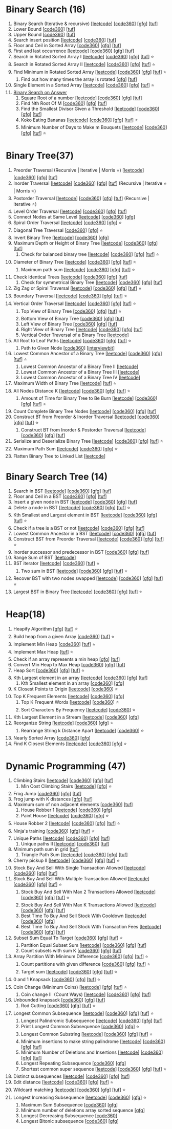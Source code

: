 # Binary Search (16)

1. Binary Search (Iterative & recursive) [[leetcode](https://leetcode.com/problems/binary-search/description/)] [[code360](https://www.naukri.com/code360/problems/binary-search_972)] [[gfg](https://www.geeksforgeeks.org/problems/binary-search-1587115620/1)] [[tuf](https://takeuforward.org/plus/dsa/binary-search/fundamentals/search-x-in-sorted-array)]
2. Lower Bound [[code360](https://www.naukri.com/code360/problems/ceiling-in-a-sorted-array_1825401)] [[tuf](https://takeuforward.org/plus/dsa/binary-search/fundamentals/lower-bound-)]
3. Upper Bound [[code360](https://www.naukri.com/code360/problems/ceiling-in-a-sorted-array_1825401)] [[tuf](https://takeuforward.org/plus/dsa/binary-search/fundamentals/upper-bound)]
4. Search insert position [[leetcode](https://leetcode.com/problems/search-insert-position/description/)] [[code360](https://www.naukri.com/code360/problems/algorithm-to-find-best-insert-position-in-sorted-array_839813)] [[tuf](https://takeuforward.org/plus/dsa/binary-search/logic-building/search-insert-position)]
5. Floor and Ceil in Sorted Array [[code360](https://www.naukri.com/code360/problems/ceiling-in-a-sorted-array_1825401)] [[gfg](https://www.geeksforgeeks.org/problems/floor-in-a-sorted-array-1587115620/1)] [[tuf](https://takeuforward.org/plus/dsa/binary-search/logic-building/floor-and-ceil-in-sorted-array)]
6. First and last occurrence [[leetcode](https://leetcode.com/problems/find-first-and-last-position-of-element-in-sorted-array/description/)] [[code360](https://www.naukri.com/code360/problems/first-and-last-position-of-an-element-in-sorted-array_1082549)] [[gfg](https://www.geeksforgeeks.org/problems/first-and-last-occurrences-of-x3116/1)] [[tuf](https://takeuforward.org/plus/dsa/binary-search/logic-building/first-and-last-occurrence)]
7. Search in Rotated Sorted Array I [[leetcode](https://leetcode.com/problems/search-in-rotated-sorted-array/description/)] [[code360](https://www.naukri.com/code360/problems/search-in-rotated-sorted-array_630450)] [[gfg](https://www.geeksforgeeks.org/problems/search-in-a-rotated-array4618/1)] [[tuf](https://takeuforward.org/plus/dsa/binary-search/logic-building/search-in-rotated-sorted-array-i)] ⭐️
8. Search in Rotated Sorted Array II [[leetcode](https://leetcode.com/problems/search-in-rotated-sorted-array-ii/description/)] [[code360](https://www.naukri.com/code360/problems/search-in-a-rotated-sorted-array-ii_7449547)] [[gfg](https://www.geeksforgeeks.org/problems/search-in-rotated-array-2/1)] [[tuf](https://takeuforward.org/plus/dsa/binary-search/logic-building/search-in-rotated-sorted-array-2)] ⭐️
9. Find Minimum in Rotated Sorted Array [[leetcode](https://leetcode.com/problems/find-minimum-in-rotated-sorted-array/description/)] [[code360](https://www.naukri.com/code360/problems/rotated-array_1093219)] [[gfg](https://www.geeksforgeeks.org/problems/minimum-element-in-a-sorted-and-rotated-array3611/1)] [[tuf](https://takeuforward.org/plus/dsa/binary-search/logic-building/find-minimum-in-rotated-sorted-array)] ⭐️
    1. Find out how many times the array is rotated [[gfg](https://www.geeksforgeeks.org/problems/rotation4723/1)] [[tuf](https://takeuforward.org/plus/dsa/binary-search/logic-building/find-out-how-many-times-the-array-is-rotated)]
10. Single Element in a Sorted Array [[leetcode](https://leetcode.com/problems/single-element-in-a-sorted-array/description/)] [[code360](https://www.naukri.com/code360/problems/unique-element-in-sorted-array_1112654)] [[gfg](https://www.geeksforgeeks.org/problems/find-the-element-that-appears-once-in-sorted-array0624/1)] [[tuf](https://takeuforward.org/plus/dsa/binary-search/logic-building/single-element-in-sorted-array)] ⭐️
11. [Binary Search on Answer](https://youtu.be/IZP_8-JZqhM?list=PL_z_8CaSLPWeYfhtuKHj-9MpYb6XQJ_f2)
    1. Square Root of a number [[leetcode](https://leetcode.com/problems/sqrtx/description/)] [[code360](https://www.naukri.com/code360/problems/square-root-integral_893351)] [[gfg](https://www.geeksforgeeks.org/problems/square-root/1)] [[tuf](https://takeuforward.org/plus/dsa/binary-search/on-answers/find-square-root-of-a-number)]
    2. Find Nth Root Of M [[code360](https://www.naukri.com/code360/problems/nth-root-of-m_1062679)] [[gfg](https://www.geeksforgeeks.org/problems/find-nth-root-of-m5843/1)] [[tuf](https://takeuforward.org/plus/dsa/binary-search/on-answers/find-nth-root-of-a-number)]
    3. Find the Smallest Divisor Given a Threshold [[leetcode](https://leetcode.com/problems/find-the-smallest-divisor-given-a-threshold/description/)] [[code360](https://www.naukri.com/code360/problems/smallest-divisor-with-the-given-limit_1755882)] [[gfg](https://www.geeksforgeeks.org/problems/smallest-divisor/1)] [[tuf](https://takeuforward.org/plus/dsa/binary-search/on-answers/find-the-smallest-divisor)]
    4. Koko Eating Bananas [[leetcode](https://leetcode.com/problems/koko-eating-bananas/description/)] [[code360](https://www.naukri.com/code360/problems/koko-eating-bananas_10870969)] [[gfg](https://www.geeksforgeeks.org/problems/koko-eating-bananas/1)] [[tuf](https://takeuforward.org/plus/dsa/binary-search/on-answers/koko-eating-bananas)] ⭐️
    5. Minimum Number of Days to Make m Bouquets [[leetcode](https://leetcode.com/problems/minimum-number-of-days-to-make-m-bouquets/description/)] [[code360](https://www.naukri.com/code360/problems/rose-garden_2248080)] [[gfg](https://www.geeksforgeeks.org/problems/minimum-days-to-make-m-bouquets/1)] [[tuf](https://takeuforward.org/plus/dsa/binary-search/on-answers/minimum-days-to-make-m-bouquets)] ⭐️

# Binary Tree(37)

1. Preorder Traversal (Recursive | Iterative | Morris ⭐️) [[leetcode](https://leetcode.com/problems/binary-tree-preorder-traversal/description/)] [[code360](https://www.naukri.com/code360/problems/preorder-traversal_2035934)] [[gfg](https://www.geeksforgeeks.org/problems/postorder-traversal/1)] [[tuf](https://takeuforward.org/plus/dsa/binary-trees/theory-and-traversals/preorder-traversal)]
2. Inorder Traversal [[leetcode](https://leetcode.com/problems/binary-tree-inorder-traversal/description/)] [[code360](https://www.naukri.com/code360/problems/inorder-traversal_3839605)] [[gfg](https://www.geeksforgeeks.org/problems/inorder-traversal/1)] [[tuf](https://takeuforward.org/plus/dsa/binary-trees/theory-and-traversals/inorder-traversal)] (Recursive | Iterative ⭐️ | Morris ⭐️)
3. Postorder Traversal [[leetcode](https://leetcode.com/problems/binary-tree-postorder-traversal/description/)] [[code360](https://www.naukri.com/code360/problems/postorder-traversal_3839614)] [[gfg](https://www.geeksforgeeks.org/problems/postorder-traversal/1)] [[tuf](https://takeuforward.org/plus/dsa/binary-trees/theory-and-traversals/postorder-traversal)] (Recursive | Iterative ⭐️)
4. Level Order Traversal [[leetcode](https://leetcode.com/problems/binary-tree-level-order-traversal/description/)] [[code360](https://www.naukri.com/code360/problems/level-order-traversal_796002)] [[gfg](https://www.geeksforgeeks.org/problems/level-order-traversal/1)] [[tuf](https://takeuforward.org/plus/dsa/binary-trees/theory-and-traversals/level-order-traversal)]
5. Connect Nodes at Same Level [[leetcode](https://leetcode.com/problems/populating-next-right-pointers-in-each-node/description/)] [[code360](https://www.naukri.com/code360/problems/connect-nodes-at-same-level_985347)] [[gfg](https://www.geeksforgeeks.org/problems/connect-nodes-at-same-level/1)]
6. Spiral Order Traversal [[leetcode](https://leetcode.com/problems/binary-tree-zigzag-level-order-traversal/description/)] [[code360](https://www.naukri.com/code360/problems/spiral-order-traversal-of-a-binary-tree_630521)] [[gfg](https://www.geeksforgeeks.org/problems/level-order-traversal-in-spiral-form/1)] ⭐️
7. Diagonal Tree Traversal [[code360](https://www.naukri.com/code360/problems/diagonal-traversal_893029)] [[gfg](https://www.geeksforgeeks.org/problems/diagonal-traversal-of-binary-tree/1)] ⭐️
8. Invert Binary Tree [[leetcode](https://leetcode.com/problems/invert-binary-tree/description/)] [[code360](https://www.naukri.com/code360/problems/invert-a-binary-tree_1281382)] [[gfg](https://www.geeksforgeeks.org/problems/mirror-tree/1)]
9. Maximum Depth or Height of Binary Tree [[leetcode](https://leetcode.com/problems/maximum-depth-of-binary-tree/description/)] [[code360](https://www.naukri.com/code360/problems/maximum-depth-of-a-binary-tree_1090542)] [[gfg](https://www.geeksforgeeks.org/problems/height-of-binary-tree/1)] [[tuf](https://takeuforward.org/plus/dsa/binary-trees/medium-problems/maximum-depth-in-bt)]
    1. Check for balanced binary tree [[leetcode](https://leetcode.com/problems/balanced-binary-tree/description/)] [[code360](https://www.naukri.com/code360/problems/is-height-balanced-binary-tree_975497)] [[gfg](https://www.geeksforgeeks.org/problems/check-for-balanced-tree/1)] [[tuf](https://takeuforward.org/plus/dsa/binary-trees/medium-problems/check-for-balanced-binary-tree)] ⭐️
10. Diameter of Binary Tree [[leetcode](https://leetcode.com/problems/diameter-of-binary-tree/description/)] [[code360](https://www.naukri.com/code360/problems/diameter-of-the-binary-tree_920552)] [[gfg](https://www.geeksforgeeks.org/problems/diameter-of-binary-tree/1)] [[tuf](https://takeuforward.org/plus/dsa/binary-trees/medium-problems/diameter-of-binary-tree)] ⭐️
    1. Maximum path sum [[leetcode](https://leetcode.com/problems/binary-tree-maximum-path-sum/description/)] [[code360](https://www.naukri.com/code360/problems/binary-tree-maximum-path-sum_1280142)] [[gfg](https://www.geeksforgeeks.org/problems/maximum-path-sum-from-any-node/1)] [[tuf](https://takeuforward.org/plus/dsa/binary-trees/medium-problems/maximum-path-sum-)] ⭐️
11. Check Identical Trees [[leetcode](https://leetcode.com/problems/same-tree/description/)] [[code360](https://www.naukri.com/code360/problems/identical-trees_799364)] [[gfg](https://www.geeksforgeeks.org/problems/determine-if-two-trees-are-identical/1)] [[tuf](https://takeuforward.org/plus/dsa/binary-trees/medium-problems/check-if-two-trees-are-identical-or-not)]
    1. Check for symmetrical Binary Tree [[leetcode](https://leetcode.com/problems/symmetric-tree/description/)] [[code360](https://www.naukri.com/code360/problems/tree-symmetricity_630426)] [[gfg](https://www.geeksforgeeks.org/problems/symmetric-tree/1)] [[tuf](https://takeuforward.org/plus/dsa/binary-trees/medium-problems/check-for-symmetrical-bts)]
12. Zig Zag or Spiral Traversal [[leetcode](https://leetcode.com/problems/binary-tree-zigzag-level-order-traversal/)] [[code360](https://www.naukri.com/code360/problems/zig-zag-traversal_1062662)] [[gfg](https://www.geeksforgeeks.org/problems/zigzag-tree-traversal/1)] [[tuf](https://takeuforward.org/plus/dsa/binary-trees/faqs/zig-zag-or-spiral-traversal)] ⭐️
13. Boundary Traversal [[leetcode](https://leetcode.com/problems/boundary-of-binary-tree/description/)] [[code360](https://www.naukri.com/code360/problems/boundary-traversal_790725)] [[gfg](https://www.geeksforgeeks.org/problems/boundary-traversal-of-binary-tree/1)] [[tuf](https://takeuforward.org/plus/dsa/binary-trees/faqs/boundary-traversal)] ⭐️
14. Vertical Order Traversal [[leetcode](https://leetcode.com/problems/binary-tree-vertical-order-traversal/description/)] [[code360](https://www.naukri.com/code360/problems/vertical-order-traversal_920533)] [[gfg](https://www.geeksforgeeks.org/problems/print-a-binary-tree-in-vertical-order/1)] [[tuf](https://takeuforward.org/plus/dsa/binary-trees/faqs/vertical-order-traversal)] ⭐️
    1. Top View of Binary Tree [[code360](https://www.naukri.com/code360/problems/top-view-of-binary-tree_799401)] [[gfg](https://www.geeksforgeeks.org/problems/top-view-of-binary-tree/1)] [[tuf](https://takeuforward.org/plus/dsa/binary-trees/faqs/top-view-of-bt)] ⭐️
    2. Bottom View of Binary Tree [[code360](https://www.naukri.com/code360/problems/bottom-view-of-binary-tree_893110)] [[gfg](https://www.geeksforgeeks.org/problems/bottom-view-of-binary-tree/1)] [[tuf](https://takeuforward.org/plus/dsa/binary-trees/faqs/bottom-view-of-bt)]
    3. Left View of Binary Tree [[code360](https://www.naukri.com/code360/problems/left-view-of-binary-tree_625707)] [[gfg](https://www.geeksforgeeks.org/problems/left-view-of-binary-tree/1)] [[tuf](https://takeuforward.org/plus/dsa/binary-trees/faqs/right-left-view-of-bt)]
    4. Right View of Binary Tree [[leetcode](https://leetcode.com/problems/binary-tree-right-side-view/description/)] [[code360](https://www.naukri.com/code360/problems/right-view_764605)] [[gfg](https://www.geeksforgeeks.org/problems/right-view-of-binary-tree/1)] [[tuf](https://takeuforward.org/plus/dsa/binary-trees/faqs/right-left-view-of-bt)]
    5. Vertical Order Traversal of a Binary Tree [[leetcode](https://leetcode.com/problems/vertical-order-traversal-of-a-binary-tree/description/)]
15. All Root to Leaf Paths [[leetcode](https://leetcode.com/problems/binary-tree-paths/description/)] [[code360](https://www.naukri.com/code360/problems/all-root-to-leaf-paths-in-binary-tree_983599)] [[gfg](https://www.geeksforgeeks.org/problems/root-to-leaf-paths/1)] [[tuf](https://takeuforward.org/plus/dsa/binary-trees/faqs/print-root-to-note-path-in-bt)] ⭐️
    1. Path to Given Node [[code360](https://www.naukri.com/code360/problems/path-in-a-tree_3843990?leftPanelTabValue=PROBLEM)] [[interviewbit](https://www.interviewbit.com/problems/path-to-given-node/)]
16. Lowest Common Ancestor of a Binary Tree [[leetcode](https://leetcode.com/problems/lowest-common-ancestor-of-a-binary-tree/description/)] [[code360](https://www.naukri.com/code360/problems/lca-of-binary-tree_920541)] [[gfg](https://www.geeksforgeeks.org/problems/lowest-common-ancestor-in-a-binary-tree/1)] [[tuf](https://takeuforward.org/plus/dsa/binary-trees/faqs/lca-in-bt)] ⭐️
    1. Lowest Common Ancestor of a Binary Tree II [[leetcode](https://leetcode.com/problems/lowest-common-ancestor-of-a-binary-tree-ii/description/)]
    2. Lowest Common Ancestor of a Binary Tree III [[leetcode](https://leetcode.com/problems/lowest-common-ancestor-of-a-binary-tree-iii/description/)]
    3. Lowest Common Ancestor of a Binary Tree IV [[leetcode](https://leetcode.com/problems/lowest-common-ancestor-of-a-binary-tree-iv/description/)]
17. Maximum Width of Binary Tree [[leetcode](https://leetcode.com/problems/maximum-width-of-binary-tree/description/)] [[tuf](https://takeuforward.org/plus/dsa/binary-trees/faqs/maximum-width-of-bt)] ⭐️
18. All Nodes Distance K [[leetcode](https://leetcode.com/problems/all-nodes-distance-k-in-binary-tree/description/)] [[code360](https://www.naukri.com/code360/problems/print-nodes-at-distance-k-from-a-given-node_842560)] [[gfg](https://www.geeksforgeeks.org/problems/nodes-at-given-distance-in-binary-tree/1)] [[tuf](https://takeuforward.org/plus/dsa/binary-trees/faqs/print-all-nodes-at-a-distance-of-k-in-bt)] ⭐️
    1. Amount of Time for Binary Tree to Be Burn [[leetcode](https://leetcode.com/problems/amount-of-time-for-binary-tree-to-be-infected/description/)] [[code360](https://www.naukri.com/code360/problems/time-to-burn-tree_630563)] [[gfg](https://www.geeksforgeeks.org/problems/burning-tree/1)] [[tuf](https://takeuforward.org/plus/dsa/binary-trees/faqs/minimum-time-taken-to-burn-the-bt-from-a-given-node)] ⭐️
19. Count Complete Binary Tree Nodes [[leetcode](https://leetcode.com/problems/count-complete-tree-nodes/description/)] [[code360](https://www.naukri.com/code360/problems/count-complete-binary-tree-nodes_982774)] [[gfg](https://www.geeksforgeeks.org/problems/count-number-of-nodes-in-a-binary-tree/1)] [[tuf](https://takeuforward.org/plus/dsa/binary-trees/faqs/count-total-nodes-in-a-complete-bt)]
20. Construct BT from Preorder & Inorder Traversal [[leetcode](https://leetcode.com/problems/construct-binary-tree-from-preorder-and-inorder-traversal/description/)] [[code360](https://www.naukri.com/code360/problems/construct-a-binary-tree-from-preorder-and-inorder-traversal_920539)] [[gfg](https://www.geeksforgeeks.org/problems/construct-tree-1/1)] [[tuf](https://takeuforward.org/plus/dsa/binary-trees/construction-problems/construct-a-bt-from-preorder-and-inorder)] ⭐️
    1. Construct BT from Inorder & Postorder Traversal [[leetcode](https://leetcode.com/problems/construct-binary-tree-from-inorder-and-postorder-traversal/description/)] [[code360](https://www.naukri.com/code360/problems/construct-binary-tree-from-inorder-and-postorder-traversal_1266106)] [[gfg](https://www.geeksforgeeks.org/problems/tree-from-postorder-and-inorder/1)] [[tuf](https://takeuforward.org/plus/dsa/binary-trees/construction-problems/construct-a-bt-from-postorder-and-inorder)]
21. Serialize and Deserialize Binary Tree [[leetcode](https://leetcode.com/problems/serialize-and-deserialize-binary-tree/description/)] [[code360](https://www.naukri.com/code360/problems/serialise-deserialise-a-binary-tree_920328)] [[gfg](https://www.geeksforgeeks.org/problems/serialize-and-deserialize-a-binary-tree/1)] [[tuf](https://takeuforward.org/plus/dsa/binary-trees/construction-problems/serialize-and-de-serialize-bt)] ⭐️
22. Maximum Path Sum [[leetcode](https://leetcode.com/problems/binary-tree-maximum-path-sum/description/)] [[code360](https://www.naukri.com/code360/problems/binary-tree-maximum-path-sum_1280142)] [[gfg](https://www.geeksforgeeks.org/problems/maximum-path-sum-from-any-node/1)] ⭐️
23. Flatten Binary Tree to Linked List [[leetcode](https://leetcode.com/problems/flatten-binary-tree-to-linked-list/description/)]

# Binary Search Tree (14)

1. Search in BST [[leetcode](https://leetcode.com/problems/search-in-a-binary-search-tree/description/)] [[code360](https://www.naukri.com/code360/problems/search-in-bst_1402878)] [[gfg](https://www.geeksforgeeks.org/problems/search-a-node-in-bst/1)] [[tuf](https://takeuforward.org/plus/dsa/binary-search-trees/theory-and-basics/search-in-bst)]
2. Floor and Ceil in a BST [[code360](https://www.naukri.com/code360/problems/ceil-from-bst_920464)] [[gfg](https://www.geeksforgeeks.org/problems/implementing-ceil-in-bst/1)] [[tuf](https://takeuforward.org/plus/dsa/binary-search-trees/theory-and-basics/floor-and-ceil-in-a-bst)]
3. Insert a given node in BST [[leetcode](https://leetcode.com/problems/insert-into-a-binary-search-tree/description/)] [[code360](https://www.naukri.com/code360/problems/insert-into-a-binary-search-tree_1279913)] [[gfg](https://www.geeksforgeeks.org/problems/insert-a-node-in-a-bst/1)] [[tuf](https://takeuforward.org/plus/dsa/binary-search-trees/medium/insert-a-given-node-in-bst)]
4. Delete a node in BST [[leetcode](https://leetcode.com/problems/delete-node-in-a-bst/description/)] [[code360](https://www.naukri.com/code360/problems/delete-node-in-bst_920381)] [[gfg](https://www.geeksforgeeks.org/problems/delete-a-node-from-bst/1)] [[tuf](https://takeuforward.org/plus/dsa/binary-search-trees/medium/delete-a-node-in-bst)] ⭐️
5. Kth Smallest and Largest element in BST [[leetcode](https://leetcode.com/problems/kth-smallest-element-in-a-bst/description/)] [[code360](https://www.naukri.com/code360/problems/find-k-th-smallest-element-in-bst_1069333)] [[gfg](https://www.geeksforgeeks.org/problems/find-k-th-smallest-element-in-bst/1)] [[tuf](https://takeuforward.org/plus/dsa/binary-search-trees/medium/kth-smallest-and-largest-element-in-bst)] ⭐️
6. Check if a tree is a BST or not [[leetcode](https://leetcode.com/problems/validate-binary-search-tree/description/)] [[code360](https://www.naukri.com/code360/problems/validate-bst_981275)] [[gfg](https://www.geeksforgeeks.org/problems/check-for-bst/1)] [[tuf](https://takeuforward.org/plus/dsa/binary-search-trees/medium/check-if-a-tree-is-a-bst-or-not)]
7. Lowest Common Ancestor in a BST [[leetcode](https://leetcode.com/problems/lowest-common-ancestor-of-a-binary-search-tree/description/)] [[code360](https://www.naukri.com/code360/problems/lca-in-a-bst_981280)] [[gfg](https://www.geeksforgeeks.org/problems/lowest-common-ancestor-in-a-bst/1)] [[tuf](https://takeuforward.org/plus/dsa/binary-search-trees/medium/lca-in-bst)]
8. Construct BST from Preorder Traversal [[leetcode](https://leetcode.com/problems/construct-binary-search-tree-from-preorder-traversal/description/)] [[code360](https://www.naukri.com/code360/problems/construct-bst-from-preorder-traversal_2689307)] [[gfg](https://www.geeksforgeeks.org/problems/preorder-to-postorder4423/1)] [[tuf](https://takeuforward.org/plus/dsa/binary-search-trees/medium/construct-a-bst-from-a-preorder-traversal)] ⭐️
9. Inorder successor and predecessor in BST [[code360](https://www.naukri.com/code360/problems/predecessor-and-successor-in-bst_893049)] [[gfg](https://www.geeksforgeeks.org/problems/predecessor-and-successor/1)] [[tuf](https://takeuforward.org/plus/dsa/binary-search-trees/medium/inorder-successor-and-predecessor-in-bst)]
10. Range Sum of BST [[leetcode](https://leetcode.com/problems/range-sum-of-bst/description/)]
11. BST iterator [[leetcode](https://leetcode.com/problems/binary-search-tree-iterator/description/)] [[code360](https://www.naukri.com/code360/problems/bst-iterator_1112601)] [[tuf](https://takeuforward.org/plus/dsa/binary-search-trees/faqs/bst-iterator)] ⭐️
    1. Two sum in BST [[leetcode](https://leetcode.com/problems/two-sum-iv-input-is-a-bst/description/)] [[code360](https://www.naukri.com/code360/problems/two-sum-in-a-bst_1062631)] [[gfg](https://www.geeksforgeeks.org/problems/find-a-pair-with-given-target-in-bst/1)] [[tuf](https://takeuforward.org/plus/dsa/binary-search-trees/faqs/two-sum-in-bst)] ⭐️
12. Recover BST with two nodes swapped [[leetcode](https://leetcode.com/problems/recover-binary-search-tree/description/)] [[code360](https://www.naukri.com/code360/problems/fix-bst_873137)] [[gfg](https://www.geeksforgeeks.org/problems/fixed-two-nodes-of-a-bst/1)] [[tuf](https://takeuforward.org/plus/dsa/binary-search-trees/faqs/correct-bst-with-two-nodes-swapped)] ⭐️
13. Largest BST in Binary Tree [[leetcode](https://leetcode.com/problems/maximum-sum-bst-in-binary-tree/description/)] [[code360](https://www.naukri.com/code360/problems/largest-bst-subtree_893103)] [[gfg](https://www.geeksforgeeks.org/problems/largest-bst/1)] [[tuf](https://takeuforward.org/plus/dsa/binary-search-trees/faqs/largest-bst-in-binary-tree)] ⭐️
  
# Heap(18)

1. Heapify Algorithm [[gfg](https://www.geeksforgeeks.org/problems/implementation-of-priority-queue-using-binary-heap/1)] [[tuf](https://takeuforward.org/plus/dsa/heaps/theory-and-implementation/heapify-algorithm)] ⭐️
2. Build heap from a given Array [[code360](https://www.naukri.com/code360/problems/build-heap_975375)] [[tuf](https://takeuforward.org/plus/dsa/heaps/theory-and-implementation/build-heap-from-a-given-array)] ⭐️
3. Implement Min Heap [[code360](https://www.naukri.com/code360/problems/min-heap-implementation_5480527)] [[tuf](https://takeuforward.org/plus/dsa/heaps/theory-and-implementation/implement-min-heap)] ⭐️
4. Implement Max Heap [[tuf](https://takeuforward.org/plus/dsa/heaps/theory-and-implementation/implement-max-heap)] ⭐️
5. Check if an array represents a min heap [[gfg](https://www.geeksforgeeks.org/problems/does-array-represent-heap4345/1)] [[tuf](https://takeuforward.org/plus/dsa/heaps/theory-and-implementation/check-if-an-array-represents-a-min-heap-)]
6. Convert Min Heap to Max Heap [[code360](https://www.naukri.com/code360/problems/convert-min-heap-to-max-heap_630293)] [[gfg](https://www.geeksforgeeks.org/problems/convert-min-heap-to-max-heap-1666385109/1)] [[tuf](https://takeuforward.org/plus/dsa/heaps/theory-and-implementation/convert-min-heap-to-max-heap)]
7. Heap Sort [[code360](https://www.naukri.com/code360/problems/heap-sort_1262153)] [[gfg](https://www.geeksforgeeks.org/problems/heap-sort/1)] [[tuf](https://takeuforward.org/plus/dsa/heaps/theory-and-implementation/heap-sort)] ⭐️
8. Kth Largest element in an array [[leetcode](https://leetcode.com/problems/kth-largest-element-in-an-array/description/)] [[code360](https://www.naukri.com/code360/problems/kth-largest-element-in-the-unsorted-array_893030)] [[gfg](https://www.geeksforgeeks.org/problems/kth-smallest-element5635/1)] [[tuf](https://takeuforward.org/plus/dsa/heaps/theory-and-implementation/k-th-largest-element-in-an-array)]
    1. Kth Smallest element in an array [[code360](https://www.naukri.com/code360/problems/kth-smallest-and-largest-element-of-array_1115488)] [[gfg](https://www.geeksforgeeks.org/problems/kth-smallest-element5635/1)]
9. K Closest Points to Origin [[leetcode](https://leetcode.com/problems/k-closest-points-to-origin/description/)] [[code360](https://www.naukri.com/code360/problems/k-closest-points-to-origin_1094908)] ⭐️
10. Top K Frequent Elements [[leetcode](https://leetcode.com/problems/top-k-frequent-elements/description/)] [[code360](https://www.naukri.com/code360/problems/k-most-frequent-elements_3167808)] [[gfg](https://www.geeksforgeeks.org/problems/top-k-frequent-elements-in-array/1)]
    1. Top K Frequent Words [[leetcode](https://leetcode.com/problems/top-k-frequent-words/description/)] [[code360](https://www.naukri.com/code360/problems/k-most-frequent-words_696192)] ⭐️
    2. Sort Characters By Frequency [[leetcode](https://leetcode.com/problems/sort-characters-by-frequency/description/)] [[code360](https://www.naukri.com/code360/problems/sorting-characters-by-frequency_1263699)] ⭐️
11. Kth Largest Element in a Stream [[leetcode](https://leetcode.com/problems/kth-largest-element-in-a-stream/description/)] [[code360](https://www.naukri.com/code360/problems/kthlargestnumber_800301)] [[gfg](https://www.geeksforgeeks.org/problems/kth-largest-element-in-a-stream2220/1)]
12. Reorganize String [[leetcode](https://leetcode.com/problems/reorganize-string/description/)] [[code360](https://www.naukri.com/code360/problems/rearrange-string_982765)] [[gfg](https://www.geeksforgeeks.org/problems/rearrange-characters4649/1)] ⭐️
    1. Rearrange String k Distance Apart [[leetcode](https://leetcode.com/problems/rearrange-string-k-distance-apart/description/)] [[code360](https://www.naukri.com/code360/problems/ninja-favourite-string_1460386)] ⭐️
13. Nearly Sorted Array [[code360](https://www.naukri.com/code360/problems/nearly-sorted_982937)] [[gfg](https://www.geeksforgeeks.org/problems/nearly-sorted-1587115620/1)]
14. Find K Closest Elements [[leetcode](https://leetcode.com/problems/find-k-closest-elements/description/)] [[code360](https://www.naukri.com/code360/problems/find-k-closest-elements_1263702)] [[gfg](https://www.geeksforgeeks.org/problems/k-closest-elements3619/0)] ⭐️

# Dynamic Programming (47)

1. Climbing Stairs [[leetcode](https://leetcode.com/problems/climbing-stairs/description/)] [[code360](https://www.naukri.com/code360/problems/count-ways-to-reach-nth-stairs_798650)] [[gfg](https://www.geeksforgeeks.org/problems/count-ways-to-reach-the-nth-stair-1587115620/1)] [[tuf](https://takeuforward.org/plus/data-structures-and-algorithm/dynamic-programming/1d-dp/climbing-stairs)]
    1. Min Cost Climbing Stairs [[leetcode](https://leetcode.com/problems/min-cost-climbing-stairs/description/)] [[gfg](https://www.geeksforgeeks.org/problems/min-cost-climbing-stairs/1)] ⭐️
2. Frog Jump [[code360](https://www.naukri.com/code360/problems/frog-jump_3621012)] [[gfg](https://www.geeksforgeeks.org/problems/geek-jump/1)] [[tuf](https://takeuforward.org/plus/data-structures-and-algorithm/dynamic-programming/1d-dp/frog-jump)]
3. Frog jump with K distances [[gfg](https://www.geeksforgeeks.org/problems/minimal-cost/1)] [[tuf](https://takeuforward.org/plus/data-structures-and-algorithm/dynamic-programming/1d-dp/frog-jump-with-k-distances)]
4. Maximum sum of non adjacent elements [[code360](https://www.naukri.com/code360/problems/maximum-sum-of-non-adjacent-elements_843261)] [[tuf](https://takeuforward.org/plus/data-structures-and-algorithm/dynamic-programming/1d-dp/maximum-sum-of-non-adjacent-elements)]
    1. House Robber 1 [[leetcode](https://leetcode.com/problems/house-robber/description/)] [[code360](https://www.naukri.com/code360/problems/loot-houses_630510)] [[gfg](https://www.geeksforgeeks.org/problems/maximum-money2855/0)]
    2. Paint House [[leetcode](https://leetcode.com/problems/paint-house/description/)] [[code360](https://www.naukri.com/code360/problems/paint-house_1460385)] [[gfg](https://www.geeksforgeeks.org/problems/distinct-coloring--170645/1)] ⭐️
5. House Robber 2 [[leetcode](https://leetcode.com/problems/house-robber-ii/description/)] [[code360](https://www.naukri.com/code360/problems/house-robber_839733)] [[gfg](https://www.geeksforgeeks.org/problems/house-robber-ii/1)] [[tuf](https://takeuforward.org/plus/data-structures-and-algorithm/dynamic-programming/1d-dp/house-robber)] ⭐️
6. Ninja's training [[code360](https://www.naukri.com/code360/problems/ninja-s-training_3621003)] [[gfg](https://www.geeksforgeeks.org/problems/geeks-training/0)] [[tuf](https://takeuforward.org/plus/data-structures-and-algorithm/dynamic-programming/2d-dp/ninja's-training)] ⭐️
7. Unique Paths [[leetcode](https://leetcode.com/problems/unique-paths/description/)] [[code360](https://www.naukri.com/code360/problems/total-unique-paths_1081470)] [[gfg](https://www.geeksforgeeks.org/problems/number-of-paths0926/1)] [[tuf](https://takeuforward.org/plus/data-structures-and-algorithm/dynamic-programming/dp-on-grids/grid-unique-paths)]
    1. Unique paths II [[leetcode](https://leetcode.com/problems/unique-paths-ii/description/)] [[code360](https://www.naukri.com/code360/problems/maze-obstacles_977241)] [[tuf](https://takeuforward.org/plus/data-structures-and-algorithm/dynamic-programming/dp-on-grids/unique-paths-ii)]
8. Minimum path sum in grid [[tuf](https://takeuforward.org/plus/data-structures-and-algorithm/dynamic-programming/dp-on-grids/minimum-path-sum-in-grid)]
    1. Triangle Path Sum [[leetcode](https://leetcode.com/problems/triangle/description/)] [[code360](https://www.naukri.com/code360/problems/triangle_1229398)] [[gfg](https://www.geeksforgeeks.org/problems/triangle-path-sum/1)] [[tuf](https://takeuforward.org/plus/data-structures-and-algorithm/dynamic-programming/dp-on-grids/triangle)]
9. Cherry pickup II [[leetcode](https://leetcode.com/problems/cherry-pickup-ii/description/)] [[code360](https://www.naukri.com/code360/problems/ninja-and-his-friends_3125885)] [[gfg](https://www.geeksforgeeks.org/problems/chocolates-pickup/1)] [[tuf](https://takeuforward.org/plus/data-structures-and-algorithm/dynamic-programming/dp-on-grids/cherry-pickup-ii)] ⭐️
10. Stock Buy And Sell With Single Transaction Allowed [[leetcode](https://leetcode.com/problems/best-time-to-buy-and-sell-stock/description/)] [[code360](https://www.naukri.com/code360/problems/stocks-are-profitable_893405)] [[gfg](https://www.geeksforgeeks.org/problems/buy-stock-2/1)] [[tuf](https://takeuforward.org/plus/data-structures-and-algorithm/dynamic-programming/dp-on-stocks/best-time-to-buy-and-sell-stock)]
11. Stock Buy And Sell With Multiple Transaction Allowed [[leetcode](https://leetcode.com/problems/best-time-to-buy-and-sell-stock-ii/description/)] [[code360](https://www.naukri.com/code360/problems/selling-stock_630282)] [[gfg](https://www.geeksforgeeks.org/problems/stock-buy-and-sell2615/1)] [[tuf](https://takeuforward.org/plus/data-structures-and-algorithm/dynamic-programming/dp-on-stocks/best-time-to-buy-and-sell-stock-ii)] ⭐️
    1. Stock Buy And Sell With Max 2 Transactions Allowed [[leetcode](https://leetcode.com/problems/best-time-to-buy-and-sell-stock-iii/description/)] [[code360](https://www.naukri.com/code360/problems/buy-and-sell-stock_1071012)] [[gfg](https://www.geeksforgeeks.org/problems/buy-and-sell-a-share-at-most-twice/1)] [[tuf](https://takeuforward.org/plus/data-structures-and-algorithm/dynamic-programming/dp-on-stocks/best-time-to-buy-and-sell-stock-iii)] ⭐️
    2. Stock Buy And Sell With Max K Transactions Allowed [[leetcode](https://leetcode.com/problems/best-time-to-buy-and-sell-stock-iv/description/)] [[code360](https://www.naukri.com/code360/problems/best-time-to-buy-and-sell-stock_1080698)] [[gfg](https://www.geeksforgeeks.org/problems/maximum-profit4657/1)] [[tuf](https://takeuforward.org/plus/data-structures-and-algorithm/dynamic-programming/dp-on-stocks/best-time-to-buy-and-sell-stock-iv)]
    3. Best Time To Buy And Sell Stock With Cooldown [[leetcode](https://leetcode.com/problems/best-time-to-buy-and-sell-stock-with-cooldown/description/)] [[code360](https://www.naukri.com/code360/problems/highway-billboards_3125969)] [[gfg](https://www.geeksforgeeks.org/problems/buy-stock-with-cooldown/1)]
    4. Best Time To Buy And Sell Stock With Transaction Fees [[leetcode](https://leetcode.com/problems/best-time-to-buy-and-sell-stock-with-transaction-fee/description/)] [[code360](https://www.naukri.com/code360/problems/best-time-to-buy-and-sell-stock-with-transaction-fee_3118974)] [[gfg](https://www.geeksforgeeks.org/problems/buy-stock-with-transaction-fee/1)] [[tuf](https://takeuforward.org/plus/data-structures-and-algorithm/dynamic-programming/dp-on-stocks/best-time-to-buy-and-sell-stock-with-cooldown-and-transaction-fees)]
12. Subset Sum Equal To Target [[code360](https://www.naukri.com/code360/problems/subset-sum-equal-to-k_1550954)] [[gfg](https://www.geeksforgeeks.org/problems/subset-sum-problem-1611555638/1)] [[tuf](https://takeuforward.org/plus/data-structures-and-algorithm/dynamic-programming/dp-on-subsequences/subset-sum-equals-to-target)] ⭐️
    1. Partition Equal Subset Sum [[leetcode](https://leetcode.com/problems/partition-equal-subset-sum/description/)] [[code360](https://www.naukri.com/code360/problems/partition-equal-subset-sum_892980)] [[gfg](https://www.geeksforgeeks.org/problems/subset-sum-problem2014/1)] [[tuf](https://takeuforward.org/plus/dsa/dynamic-programming/dp-on-subsequences/partition-equal-subset-sum)]
    2. Count subsets with sum K [[code360](https://www.naukri.com/code360/problems/count-subsets-with-sum-k_3952532)] [[gfg](https://www.geeksforgeeks.org/problems/perfect-sum-problem5633/1)] [[tuf](https://takeuforward.org/plus/dsa/dynamic-programming/dp-on-subsequences/count-subsets-with-sum-k)]
13. Array Partition With Minimum Difference [[code360](https://www.naukri.com/code360/problems/partition-a-set-into-two-subsets-such-that-the-difference-of-subset-sums-is-minimum_842494)] [[gfg](https://www.geeksforgeeks.org/problems/minimum-sum-partition3317/1)] [[tuf](https://takeuforward.org/plus/dsa/dynamic-programming/dp-on-subsequences/partition-a-set-into-two-subsets-with-minimum-absolute-sum-difference)] ⭐️
    1. Count partitions with given difference [[code360](https://www.naukri.com/code360/problems/partitions-with-given-difference_3751628)] [[gfg](https://www.geeksforgeeks.org/problems/partitions-with-given-difference/0)] [[tuf](https://takeuforward.org/plus/dsa/dynamic-programming/dp-on-subsequences/count-partitions-with-given-difference)] ⭐️
    2. Target sum [[leetcode](https://leetcode.com/problems/target-sum/description/)] [[code360](https://www.naukri.com/code360/problems/target-sum_4127362)] [[gfg](https://www.geeksforgeeks.org/problems/target-sum-1626326450/1)] [[tuf](https://takeuforward.org/plus/dsa/dynamic-programming/dp-on-subsequences/target-sum)] ⭐️
14. 0 and 1 Knapsack [[code360](https://www.naukri.com/code360/problems/0-1-knapsack_920542)] [[gfg](https://www.geeksforgeeks.org/problems/0-1-knapsack-problem0945/1)] [[tuf](https://takeuforward.org/plus/dsa/dynamic-programming/dp-on-subsequences/0-and-1-knapsack)] ⭐️
15. Coin Change (Minimum Coins) [[leetcode](https://leetcode.com/problems/coin-change/description/)] [[gfg](https://www.geeksforgeeks.org/problems/number-of-coins1824/1)] [[tuf](https://takeuforward.org/plus/dsa/dynamic-programming/dp-on-subsequences/minimum-coins)] ⭐️
    1. Coin change II  (Count Ways) [[leetcode](https://leetcode.com/problems/coin-change-ii/description/)] [[code360](https://www.naukri.com/code360/problems/ways-to-make-coin-change_630471)] [[gfg](https://www.geeksforgeeks.org/problems/coin-change2448/1)] [[tuf](https://takeuforward.org/plus/dsa/dynamic-programming/dp-on-subsequences/coin-change-ii)]
16. Unbounded knapsack [[code360](https://www.naukri.com/code360/problems/unbounded-knapsack_1215029)] [[gfg](https://www.geeksforgeeks.org/problems/knapsack-with-duplicate-items4201/1)] [[tuf](https://takeuforward.org/plus/dsa/dynamic-programming/dp-on-subsequences/unbounded-knapsack)]
    1. Rod Cutting [[code360](https://www.naukri.com/code360/problems/rod-cutting-problem_800284)] [[gfg](https://www.geeksforgeeks.org/problems/rod-cutting0840/1)] [[tuf](https://takeuforward.org/plus/dsa/dynamic-programming/dp-on-subsequences/rod-cutting-problem)] ⭐️
17. Longest Common Subsequence [[leetcode](https://leetcode.com/problems/longest-common-subsequence/description/)] [[code360](https://www.naukri.com/code360/problems/longest-common-subsequence_624879)] [[gfg](https://www.geeksforgeeks.org/problems/longest-common-subsequence-1587115620/1)] [[tuf](https://takeuforward.org/plus/dsa/dynamic-programming/dp-on-strings/longest-common-subsequence)] ⭐️
    1. Longest Palindromic Subsequence [[leetcode](https://leetcode.com/problems/longest-palindromic-subsequence/description/)] [[code360](https://www.naukri.com/code360/problems/longest-palindromic-subsequence_842787)] [[gfg](https://www.geeksforgeeks.org/problems/longest-palindromic-subsequence-1612327878/1)] [[tuf](https://takeuforward.org/plus/dsa/dynamic-programming/dp-on-strings/longest-palindromic-subsequence)]
    2. Print Longest Common Subsequence [[code360](https://www.naukri.com/code360/problems/print-longest-common-subsequence_8416383)] [[gfg](https://www.geeksforgeeks.org/problems/print-all-lcs-sequences3413/0)] ⭐️
    3. Longest Common Substring [[leetcode](https://leetcode.com/problems/maximum-length-of-repeated-subarray/)] [[code360](https://www.naukri.com/code360/problems/longest-common-substring_1235207)] [[gfg](https://www.geeksforgeeks.org/problems/longest-common-substring1452/1)] [[tuf](https://takeuforward.org/plus/dsa/dynamic-programming/dp-on-strings/longest-common-substring)] ⭐️
    4. Minimum insertions to make string palindrome [[leetcode](https://leetcode.com/problems/minimum-insertion-steps-to-make-a-string-palindrome/description/)] [[code360](https://www.naukri.com/code360/problems/minimum-insertions-to-make-palindrome_985293)] [[gfg](https://www.geeksforgeeks.org/problems/form-a-palindrome2544/1)] [[tuf](https://takeuforward.org/plus/dsa/dynamic-programming/dp-on-strings/minimum-insertions-to-make-string-palindrome)]
    5. Minimum Number of Deletions and Insertions [[leetcode](https://leetcode.com/problems/delete-operation-for-two-strings/description/)] [[code360](https://www.naukri.com/code360/problems/minimum-number-of-deletions-and-insertions_4244510)] [[gfg](https://www.geeksforgeeks.org/problems/minimum-number-of-deletions-and-insertions0209/1)] [[tuf](https://takeuforward.org/plus/dsa/dynamic-programming/dp-on-strings/minimum-insertions-or-deletions-to-convert-string-a-to-b)]
    6. Longest Repeating Subsequence [[code360](https://www.naukri.com/code360/problems/longest-repeating-subsequence_1118110)] [[gfg](https://www.geeksforgeeks.org/problems/longest-repeating-subsequence2004/1)]
    7. Shortest common super sequence [[leetcode](https://leetcode.com/problems/shortest-common-supersequence/)] [[code360](https://www.naukri.com/code360/problems/shortest-supersequence_4244493)] [[gfg](https://www.geeksforgeeks.org/problems/shortest-common-supersequence0322/1)] [[tuf](https://takeuforward.org/plus/dsa/dynamic-programming/dp-on-strings/shortest-common-supersequence)] ⭐️
18. Distinct subsequences [[leetcode](https://leetcode.com/problems/distinct-subsequences/description/)] [[code360](https://www.naukri.com/code360/problems/distinct-subsequences_981277)] [[gfg](https://www.geeksforgeeks.org/problems/number-of-distinct-subsequences0909/1)] [[tuf](https://takeuforward.org/plus/dsa/dynamic-programming/dp-on-strings/distinct-subsequences)]
19. Edit distance [[leetcode](https://leetcode.com/problems/edit-distance/description/)] [[code360](https://www.naukri.com/code360/problems/edit-distance_630420)] [[gfg](https://www.geeksforgeeks.org/problems/edit-distance3702/1)] [[tuf](https://takeuforward.org/plus/dsa/dynamic-programming/dp-on-strings/edit-distance)] ⭐️
20. Wildcard matching [[leetcode](https://leetcode.com/problems/wildcard-matching/description/)] [[code360](https://www.naukri.com/code360/problems/wildcard-pattern-matching_701650)] [[gfg](https://www.geeksforgeeks.org/problems/wildcard-pattern-matching/1)] [[tuf](https://takeuforward.org/plus/dsa/dynamic-programming/dp-on-strings/wildcard-matching)] ⭐️
21. Longest Increasing Subsequence [[leetcode](https://leetcode.com/problems/longest-increasing-subsequence/description/)] [[code360](https://www.naukri.com/code360/problems/longest-increasing-subsequence_630459)] [[gfg](https://www.geeksforgeeks.org/problems/longest-increasing-subsequence-1587115620/1)] ⭐️
    1. Maximum Sum Subsequence [[code360](https://www.naukri.com/code360/problems/maximum-sum-subsequence_1230547)] [[gfg](https://www.geeksforgeeks.org/problems/maximum-sum-increasing-subsequence4749/1)]
    2. Minimum number of deletions array sorted sequence [[gfg](https://www.geeksforgeeks.org/problems/minimum-number-of-deletions-to-make-a-sorted-sequence3248/0)]
    3. Longest Decreasing Subsequence [[code360](https://www.naukri.com/code360/problems/longest-decreasing-subsequence_800300)]
    4. Longest Bitonic subsequence [[code360](https://www.naukri.com/code360/problems/longest-bitonic-sequence_1062688)] [[gfg](https://www.geeksforgeeks.org/problems/longest-bitonic-subsequence0824/1)]
